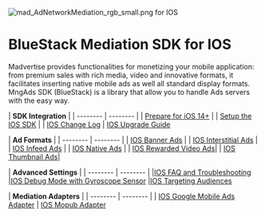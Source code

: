 ![mad_AdNetworkMediation_rgb_small.png](https://bitbucket.org/repo/GyRXRR/images/3981639300-mad_AdNetworkMediation_rgb_small.png) for IOS

# BlueStack Mediation SDK for IOS

Madvertise provides functionalities for monetizing your mobile application: from premium sales with rich media, video and innovative formats, it facilitates inserting native mobile ads as well all standard display formats. MngAds SDK (BlueStack) is a library that allow you to handle Ads servers with the easy way.


| **SDK Integration** | 
| -------- | --------  |
| [Prepare for iOS 14+] |
| [Setup the IOS SDK] | 
| [IOS Change Log] 
| [IOS Upgrade Guide] 


| **Ad Formats** | 
| -------- | -------- |
| [IOS Banner Ads] | 
| [IOS Interstitial Ads] |
| [IOS Infeed Ads] |
| [IOS Native Ads] | 
| [IOS Rewarded Video Ads]| 
| [IOS Thumbnail Ads]| 



| **Advanced Settings** | 
| -------- | -------- |
|[IOS FAQ and Troubleshooting]
|[IOS Debug Mode with Gyroscope Sensor]
|[IOS Targeting Audiences] 


| **Mediation Adapters** | 
| -------- | -------- |
| [IOS Google Mobile Ads Adapter]
| [IOS Mopub Adapter]



[Setup the IOS SDK]:https://bitbucket.org/mngcorp/mngads-demo-ios/wiki/setup
[IOS Change Log]:https://bitbucket.org/mngcorp/mngads-demo-ios/wiki/change-log
[IOS Targeting Audiences]:https://bitbucket.org/mngcorp/mngads-demo-ios/wiki/targeting-audiences
[IOS Native Ads]:https://bitbucket.org/mngcorp/mngads-demo-ios/wiki/nativead
[IOS Upgrade Guide]:https://bitbucket.org/mngcorp/mngads-demo-ios/wiki/upgrading
[IOS FAQ and Troubleshooting]:https://bitbucket.org/mngcorp/mngads-demo-ios/wiki/faq
[IOS Best practices]:https://bitbucket.org/mngcorp/mngads-demo-ios/wiki/guidelines
[IOS Debug Mode with Gyroscope Sensor]:https://bitbucket.org/mngcorp/mngads-demo-ios/wiki/debug-mode-gyro
[IOS Mopub Adapter]:https://bitbucket.org/mngcorp/mobile.mng-ads.com-mngperf/wiki/mopub-adaptor-ios
[IOS Rewarded Video Ads]:https://bitbucket.org/mngcorp/mngads-demo-ios/wiki/rewarded-video-ios
[IOS Infeed Ads]:https://bitbucket.org/mngcorp/mngads-demo-ios/wiki/infeed
[IOS Banner Ads]:https://bitbucket.org/mngcorp/mngads-demo-ios/wiki/banner
[IOS Interstitial Ads]:https://bitbucket.org/mngcorp/mngads-demo-ios/wiki/interstitial
[IOS Google Mobile Ads Adapter]:https://bitbucket.org/mngcorp/mngads-demo-ios/wiki/dfp-adapter-ios
[IOS Thumbnail Ads]:https://bitbucket.org/mngcorp/mngads-demo-ios/wiki/thumbnail
[Prepare for iOS 14+]:https://bitbucket.org/mngcorp/mngads-demo-ios/wiki/ios14